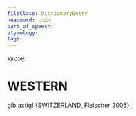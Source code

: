 ```yaml
---
fileClass: DictionaryEntry
headword: אַכטונג
part_of_speech: 
etymology: 
tags: 
---
```

אַכטונג

WESTERN
========

gib axtig! {SWITZERLAND, Fleischer 2005}